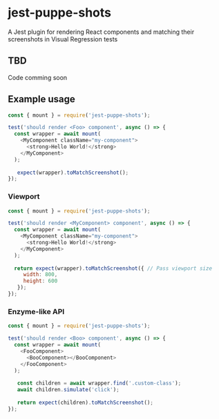 # jest-puppe-shots
A Jest plugin for rendering React components and matching their screenshots in Visual Regression tests

## TBD
Code comming soon

## Example usage

```js
const { mount } = require('jest-puppe-shots');

test('should render <Foo> component', async () => {
  const wrapper = await mount(
    <MyComponent className="my-component">
      <strong>Hello World!</strong>
    </MyComponent>
  );
  
   expect(wrapper).toMatchScreenshot();
});
```

### Viewport

```js
const { mount } = require('jest-puppe-shots');

test('should render <MyComponent> component', async () => {
  const wrapper = await mount(
    <MyComponent className="my-component">
      <strong>Hello World!</strong>
    </MyComponent>
  );
  
  return expect(wrapper).toMatchScreenshot({ // Pass viewport size
     width: 800,
     height: 600
   });
});
```

### Enzyme-like API

```js
const { mount } = require('jest-puppe-shots');

test('should render <Boo> component', async () => {
  const wrapper = await mount(
    <FooComponent>
      <BooComponent></BooComponent>
    </FooComponent>
  );
  
   const children = await wrapper.find('.custom-class');
   await children.simulate('click');
  
   return expect(children).toMatchScreenshot();
});
```
